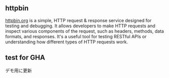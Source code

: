 ## httpbin
[httpbin.org](https://httpbin.org/) is a simple, HTTP request & response service designed for testing and debugging. It allows developers to make HTTP requests and inspect various components of the request, such as headers, methods, data formats, and responses. It's a useful tool for testing RESTful APIs or understanding how different types of HTTP requests work.
## test for GHA
デモ用に更新
